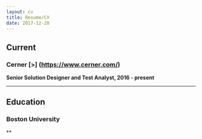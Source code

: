 ```yaml
---
layout: cv
title: Resume/CV
date: 2017-12-28
---
```

## Current

### Cerner [>] (https://www.cerner.com/)
**Senior Solution Designer and Test Analyst, 2016 - present**

---

## Education
### Boston University 
** 

